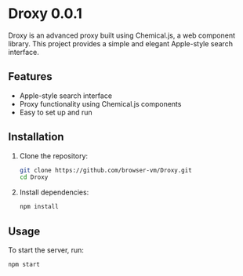 # Droxy 0.0.1

Droxy is an advanced proxy built using Chemical.js, a web component library. This project provides a simple and elegant Apple-style search interface.

## Features

- Apple-style search interface
- Proxy functionality using Chemical.js components
- Easy to set up and run

## Installation

1. Clone the repository:

    ```sh
    git clone https://github.com/browser-vm/Droxy.git
    cd Droxy
    ```

2. Install dependencies:

    ```sh
    npm install
    ```

## Usage

To start the server, run:

```sh
npm start